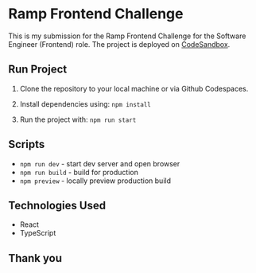 # Ramp Frontend Challenge

This is my submission for the Ramp Frontend Challenge for the Software Engineer (Frontend) role. The project is deployed on [CodeSandbox](https://codesandbox.io/p/github/SavioDCosta/ramp-frontend-challenge).

## Run Project

1. Clone the repository to your local machine or via Github Codespaces.
2. Install dependencies using:
   `npm install`

3. Run the project with:
   `npm run start`

## Scripts

- `npm run dev` - start dev server and open browser
- `npm run build` - build for production
- `npm preview` - locally preview production build

## Technologies Used

- React
- TypeScript

## Thank you
